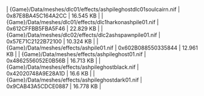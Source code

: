 ﻿| {Game}/Data/meshes/dlc01/effects/ashpileghostdlc01soulcairn.nif | 0x87E8BA45C164A2CC | 16.545 KB | 
| {Game}/Data/meshes/dlc01/effects/dlc1harkonashpile01.nif        | 0x612CFFBB5FBA5F46 | 22.829 KB | 
| {Game}/Data/meshes/dlc02/effects/dlc2ashspawnpile01.nif         | 0x57E71C2122B72100 | 10.324 KB | 
| {Game}/Data/meshes/effects/ashpile01.nif                        | 0x602B088550335844 | 12.961 KB | 
| {Game}/Data/meshes/effects/ashpileghost01.nif                   | 0x4862556052E0B56B | 16.713 KB | 
| {Game}/Data/meshes/effects/ashpileghostblack.nif                | 0x42020748A9E28A1D | 16.6 KB   | 
| {Game}/Data/meshes/effects/ashpileghostdark01.nif               | 0x9CAB43A5CDCE0887 | 16.778 KB | 
